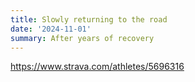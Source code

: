 ```yaml
---
title: Slowly returning to the road
date: '2024-11-01'
summary: After years of recovery
---
```


https://www.strava.com/athletes/5696316


